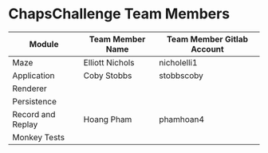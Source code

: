 # ChapsChallenge Team Members

|Module   |Team Member Name   |Team Member Gitlab Account|
|---|---|---|
|Maze|Elliott Nichols|nicholelli1|
|Application|Coby Stobbs|stobbscoby|
|Renderer|||
|Persistence|||
|Record and Replay|Hoang Pham|phamhoan4|
|Monkey Tests|||